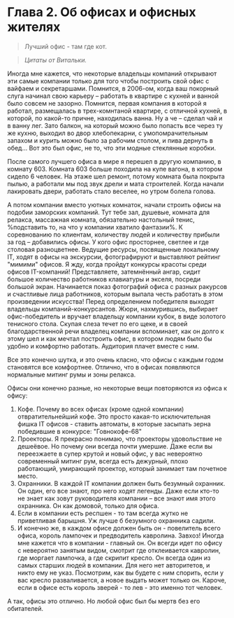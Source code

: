 # Глава 2. Об офисах и офисных жителях

>Лучший офис - там где кот.

>*Цитаты от Витальки.*

Иногда мне кажется, что некоторые владельцы компаний открывают эти самые компании только для того чтобы построить свой офис с вайфаем и секретаршами. Помнится, в 2006-ом, когда ваш покорный слуга начинал свою карьеру – работать в квартире с кухней и ванной было совсем не зазорно. Помнится, первая компания в которой я работал, размещалась в трех-комнтаной квартире, с отличной кухней, в которой, по какой-то причне, находилась ванна. Ну а че – сделал чай и в ванну лег. Зато балкон, на который можно было попасть все через ту же кухню, выходил во двор хлебопекарни, с умопомрачительным запахом и курить можно было за рабочим столом, и пива дернуть в обед... Вот это был офис, не то, что эти модные стеклянные коробки.

После самого лучшего офиса в мире я перешел в другую компанию, в комнату 603. Комната 603 больше походила на купе вагона, в котором сидело 6 человек. На этаже шел ремонт, потому комната была покрыта пылью, а работали мы под звук дрели и мата строителей. Когда начали лакировать двери, работать стало веселее, но утром болела голова. 

А потом компании вместо уютных комнаток, начали строить офисы на подобии заморских компаний. Тут тебе зал, душевые, комната для релакса, массажная комната, обязательно настольный тенис, %подставить то, на что у компании хватило фантазии%. К соревнованию по клиентам, количеству людей и количеству прибыли за год – добавились офисы. У кого офис просторнее, светлее и где столовая разноцветнее. Ведущие ресурсы, посвященные локальному IT, ходят в офисы на экскурсии, фотографируют и выставляют рейтинг "мимими" офисов. Я жду, когда пройдут конкурсы красоты среди офисов IT-компаний! Представляете, затемнённый ангар, сидит большое количество работников клавиатуры и экселя, посреди большой экран. Начинается показ фотографий офиса с разных ракурсов и счастливые лица работников, которым выпала честь работать в этом произведении искусства! Перед определением победителя выходят владельцы компаний-конкурсантов. Жюри, нахмурившись, выбирает офис-победитель и вручает владельцу компании кубок, в виде золотого тенисного стола. Скупая слеза течет по его щеке, и в своей благодарственной речи владелец компании вспоминает, как он долго к этому шел и как мечтал построить офис, в котором людям было бы удобно и комфортно работать. Аудитория плачет вместе с ним.

Все это конечно шутка, и это очень класно, что офисы с каждым годом становятся все комфортнее. Отлично, что в офисах появляются нормальные митинг румы и зоны релакса. 

Офисы они конечно разные, но некоторые вещи повторяются из офиса к офису:

1. Кофе. Почему во всех офисах (кроме одной компании) отвратительнейший кофе. Это просто какая-то исключительная фишка IT офисов - ставить автоматы, в которые засыпать зерна победившие в конкурсе: "Говнокофе-68"
2. Проекторы. Я прекрасно понимаю, что проекторы удовольствие не дешеёвое. Но почему они всегда почти умершие. Даже если вы переезжаете в супер крутой и новый офис, у вас невероятно современный митинг рум, всегда есть дежурный, плохо работающий, умирающий проектор, который занимает там почетное место. 
3. Охранники. В каждой IT компании должен быть безумный охранник. Он один, его все знают, про него ходят легенды. Даже если кто-то не знает как зовут руководителя компании – все знают имя этого охранника. Он как домовой, только для офиса.
4. Если в компании есть респшен - то там всегда жутко не приветливая барышня. Уж лучше б безумного охранника садили.
5. И конечно же, в каждом офисе должен быть он - повелитель всего офиса, король лампочек и предводитель кавролина. Завхоз! Иногда мне кажется что в компании - главный он. Он всегди идет по офису с невероятно занятым видом, смотрит где отклеивается кавролин, где моргает лампочка, а где скрипит кресло. Он всегда один из самых старших людей в компании. Для него нет авторитетов, и никто ему не указ. Посмотрим, как вы будете с ним спорить, если у вас кресло разваливается, а новое выдать может только он. Кароче, если в офисе есть король зверей - то лев - это именно тот человек.

А так, офисы это отлично. Но любой офис был бы мертв без его обитателей. 

